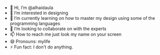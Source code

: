 - 👋 Hi, I’m @alhaidaula
- 👀 I’m interested in designing
- 🌱 I’m currently learning on how to master my design using some of the programming languages
- 💞️ I’m looking to collaborate on with the experts
- 📫 How to reach me just look my name on your screen
- 😄 Pronouns: mylife
- ⚡ Fun fact: I don't do anything.

<!---
alhaidaula/alhaidaula is a ✨ special ✨ repository because its `README.md` (this file) appears on your GitHub profile.
You can click the Preview link to take a look at your changes.
--->
